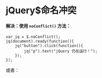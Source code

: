 # jQuery$命名冲突

#### 解决：使用 `noConflict()` 方法：

```
var jq = $.noConflict(); 
jq(document).ready(function(){ 
    jq("button").click(function(){ 
        jq("p").text("jQuery 仍在运行！"); 
    }); 
}); 
```
或者：
